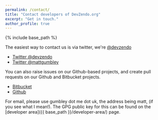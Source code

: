 ```yaml
---
permalink: /contact/
title: "Contact developers of DevZendo.org"
excerpt: "Get in touch."
author_profile: true
---
```


{% include base_path %}

The easiest way to contact us is via twitter, we're <a href="http://twitter.com/devzendo">@devzendo</a>

* <a href="https://twitter.com/devzendo"><i class="fa fa-fw fa-twitter-square" aria-hidden="true"></i> Twitter @devzendo</a>
* <a href="https://twitter.com/mattgumbley"><i class="fa fa-fw fa-twitter-square" aria-hidden="true"></i> Twitter @mattgumbley</a>

You can also raise issues on our Github-based projects, and create pull requests on our Github and Bitbucket projects.

* <a href="https://bitbucket.org/devzendo"><i class="fa fa-fw fa-bitbucket" aria-hidden="true"></i> Bitbucket</a>
* <a href="https://github.com/devzendo"><i class="fa fa-fw fa-github" aria-hidden="true"></i> Github</a>
        

For email, please use gumbley dot me dot uk, the address being matt, (if you see what I mean!). The GPG public key for this can be found on the [developer area]({{ base_path }}/developer-area/) page.



